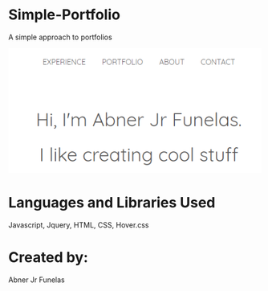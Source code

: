# Simple-Portfolio

A simple approach to portfolios


![](Simple-port%20repo/img.PNG)

# Languages and Libraries Used
Javascript,
Jquery,
HTML,
CSS,
Hover.css

# Created by:

Abner Jr Funelas
